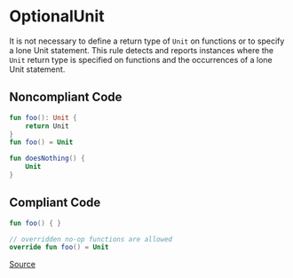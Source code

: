 # OptionalUnit

It is not necessary to define a return type of `Unit` on functions or to specify a lone Unit statement.
This rule detects and reports instances where the `Unit` return type is specified on functions and the occurrences
of a lone Unit statement.

## Noncompliant Code

```kotlin
fun foo(): Unit {
    return Unit 
}
fun foo() = Unit

fun doesNothing() {
    Unit
}
```
## Compliant Code

```kotlin
fun foo() { }

// overridden no-op functions are allowed
override fun foo() = Unit
```

[Source](https://arturbosch.github.io/detekt/style.html#optionalunit)
